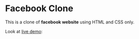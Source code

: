 # Facebook Clone

This is a clone of **facebook website** using HTML and CSS only.

Look at [live demo](https://aditya12gusain.github.io/facebook-clone-with-html-css-devtown-bootcamp/):
